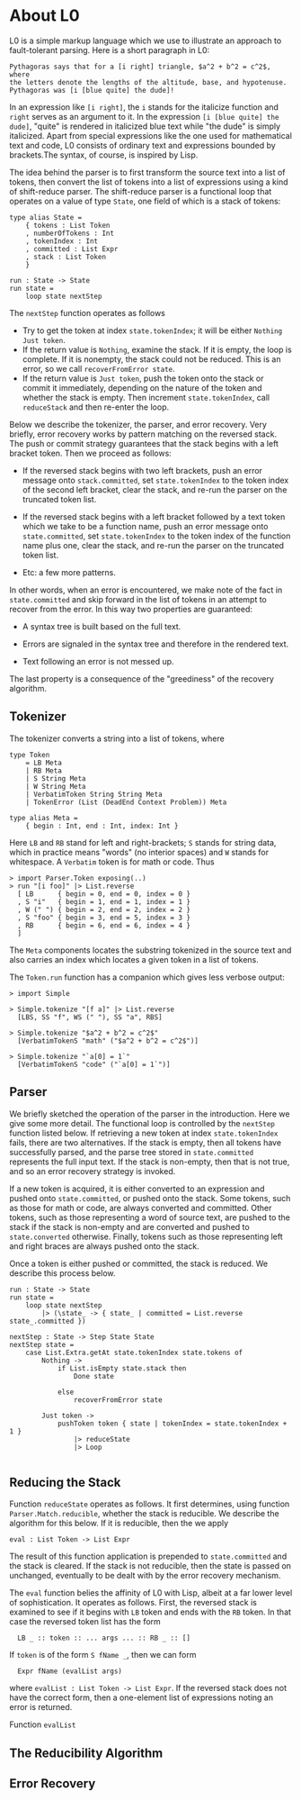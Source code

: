 # About L0

L0 is a simple markup language which we use  to illustrate an approach to fault-tolerant parsing. Here is a short paragraph
in L0:

```
Pythagoras says that for a [i right] triangle, $a^2 + b^2 = c^2$, where 
the letters denote the lengths of the altitude, base, and hypotenuse.
Pythagoras was [i [blue quite] the dude]!
```

In an expression like `[i right]`, the `i` stands for the italicize function and 
`right` serves as an argument to it.  In the expression 
`[i [blue quite] the dude]`, "quite" is rendered in italicized blue text while "the dude" is simply italicized. Apart from special expressions like the one used for 
mathematical text and code,  L0 consists of ordinary text and expressions bounded 
by brackets.The syntax, of course, is inspired by Lisp.

The idea behind the parser is to first transform the source text into 
a list of tokens, then convert the list of tokens into a list of expressions using
a kind of shift-reduce parser.  The shift-reduce parser is a functional loop that
operates on a value of type `State`, one field of which is a stack of tokens:

```
type alias State =
    { tokens : List Token
    , numberOfTokens : Int
    , tokenIndex : Int
    , committed : List Expr
    , stack : List Token
    }
    
run : State -> State
run state =
    loop state nextStep
``` 

The `nextStep` function operates as follows

- Try to get the token at index `state.tokenIndex`; it will be either `Nothing`
  `Just token`.
- If the return value is `Nothing`, examine the stack. If it is empty, 
  the loop is complete.  If it is nonempty, the stack could not be 
  reduced.  This is an error, so we call `recoverFromError state`.
- If the return value is `Just token`, push the token onto the stack or 
  commit it immediately, depending on the nature of the token and 
  whether the stack is empty.  Then increment 
  `state.tokenIndex`, call `reduceStack` and then re-enter the loop.

Below we describe the tokenizer, the parser, and error recovery. Very briefly, error recovery works by pattern matching on the reversed stack. The push or commit strategy guarantees that the stack begins with a left bracket token. Then we proceed as follows:

- If the reversed stack begins with two left brackets, push an error message onto 
  `stack.committed`, set `state.tokenIndex` to the token index of the second
   left bracket, clear the stack, and re-run the parser on the truncated token list.
   
- If the reversed stack begins with a left bracket followed by a text token which we
  take to be a function name, push an error message onto `state.committed`, 
  set `state.tokenIndex` to the token index of the function name plus one, clear
  the stack, and re-run the parser on the truncated token list.
  
- Etc: a few more patterns.
   
In other words, when an error is encountered, we make note of the fact in `state.committed` and skip forward in the list of tokens in an attempt to recover from the error.  In this way two properties are guaranteed:


- A syntax tree is built based on the full text.

- Errors are signaled in the syntax tree and therefore in the rendered text.

- Text following an error is not messed up.


The last property is a consequence of the "greediness" of the recovery algorithm.









## Tokenizer

The tokenizer converts a string into a list of tokens, where


```
type Token
    = LB Meta
    | RB Meta
    | S String Meta
    | W String Meta
    | VerbatimToken String String Meta
    | TokenError (List (DeadEnd Context Problem)) Meta
    
type alias Meta =
    { begin : Int, end : Int, index: Int }
```

Here `LB` and `RB` stand for left and right-brackets;
`S` stands for string data, which in practice means "words" (no interior spaces)
and `W` stands for whitespace.  A `Verbatim` token is for math or code.  Thus

```
> import Parser.Token exposing(..)
> run "[i foo]" |> List.reverse
  [ LB      { begin = 0, end = 0, index = 0 }
  , S "i"   { begin = 1, end = 1, index = 1 }
  , W (" ") { begin = 2, end = 2, index = 2 }
  , S "foo" { begin = 3, end = 5, index = 3 }
  , RB      { begin = 6, end = 6, index = 4 }
  ]
```

The `Meta` components locates 
the substring tokenized in the source text and also carries an index which locates
a given token in a list of tokens.

The `Token.run` function has a companion which gives less verbose output:

```
> import Simple

> Simple.tokenize "[f a]" |> List.reverse
  [LBS, SS "f", WS (" "), SS "a", RBS]
  
> Simple.tokenize "$a^2 + b^2 = c^2$"
  [VerbatimTokenS "math" ("$a^2 + b^2 = c^2$")]
  
> Simple.tokenize "`a[0] = 1`"
  [VerbatimTokenS "code" ("`a[0] = 1`")]
```



## Parser

We briefly sketched the operation of the parser in the introduction.  Here we give some more detail.  The functional loop is controlled by the `nextStep` function listed 
below.  If retrieving a new token at index `state.tokenIndex` fails, there are two 
alternatives. If the stack is empty, then all tokens have successfully parsed, and the 
parse tree stored in `state.committed` represents the full input text.  If the stack 
is non-empty, then that is not true, and so an error recovery strategy is invoked.  

If  a new token is acquired, it is either converted to an expression and pushed onto `state.committed`, or pushed onto the stack.  Some tokens, such as those for math or code, are always converted and committed.  Other tokens, such as those representing a word of source text, are pushed to the stack if the stack is non-empty and are converted and pushed to `state.converted` otherwise.  Finally, tokens such as those representing left and right braces are always pushed onto the stack.

Once a token is either pushed or committed, the stack is reduced. We describe this 
process below.

```
run : State -> State
run state =
    loop state nextStep
        |> (\state_ -> { state_ | committed = List.reverse state_.committed })
        
nextStep : State -> Step State State
nextStep state =
    case List.Extra.getAt state.tokenIndex state.tokens of
        Nothing ->
            if List.isEmpty state.stack then
                Done state
                
            else
                recoverFromError state

        Just token ->
            pushToken token { state | tokenIndex = state.tokenIndex + 1 }
                |> reduceState
                |> Loop
                
```


## Reducing the Stack

Function `reduceState` operates as follows.  It first determines, using function
`Parser.Match.reducible`, whether the stack is reducible.  We describe the algorithm
for this below.  If it is reducible, then the we apply 


```
eval : List Token -> List Expr
```

The result of this function application is prepended to `state.committed` and the stack is cleared.  If the stack is not reducible, then the state is passed on unchanged, eventually to be dealt with by the error recovery mechanism.

The `eval` function belies the affinity of L0 with Lisp, albeit at a 
far lower level of sophistication.  It operates as follows.  First, the reversed
stack is examined to see if it begins with `LB` token and ends with the `RB` token.
In that case the reversed token list has the form 

```
  LB _ :: token :: ... args ... :: RB _ :: []
```

If `token` is of the form `S fName _`, then we can form

```
  Expr fName (evalList args)
```

where `evalList : List Token -> List Expr`.  If the reversed stack does not have the 
correct form, then a one-element list of expressions noting an error is returned.  

Function `evalList` 


## The Reducibility Algorithm


## Error Recovery







